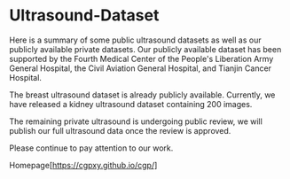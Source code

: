 # Ultrasound-Dataset
Here is a summary of some public ultrasound datasets as well as our publicly available private datasets. Our publicly available dataset has been supported by the Fourth Medical Center of the People's Liberation Army General Hospital, the Civil Aviation General Hospital, and Tianjin Cancer Hospital.

The breast ultrasound dataset is already publicly available. Currently, we have released a kidney ultrasound dataset containing 200 images.

The remaining private ultrasound is undergoing public review, we will publish our full ultrasound data once the review is approved.

Please continue to pay attention to our work.

Homepage[https://cgpxy.github.io/cgp/]



